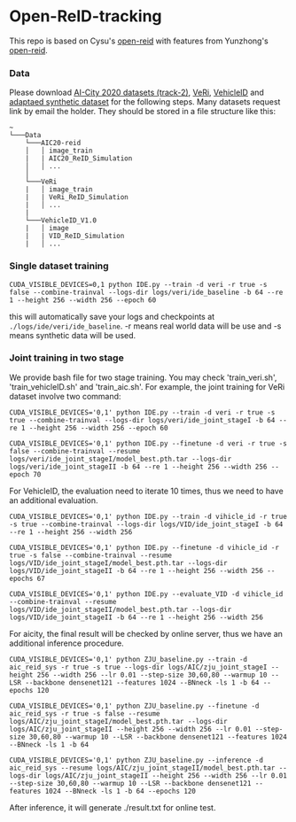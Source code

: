 # Open-ReID-tracking

This repo is based on Cysu's [open-reid](https://github.com/Cysu/open-reid) with features from Yunzhong's [open-reid](https://github.com/hou-yz/open-reid-tracking). 

### Data
Please download [AI-City 2020 datasets (track-2)](https://www.aicitychallenge.org/2020-track2-download/), [VeRi](https://github.com/JDAI-CV/VeRidataset#2-download), [VehicleID](https://www.pkuml.org/resources/pku-vehicleid.html) and [adaptaed synthetic dataset]() for the following steps. Many datasets request link by email the holder. They should be stored in a file structure like this:

```
~
└───Data
    └───AIC20-reid
    │   │ image_train
    |   | AIC20_ReID_Simulation
    │   │ ...
    │
    └───VeRi
    |   │ image_train
    |   | VeRi_ReID_Simulation
    |   │ ...
    |
    └───VehicleID_V1.0
    |   │ image
    |   | VID_ReID_Simulation
    |   │ ...
```

### Single dataset training

```shell script
CUDA_VISIBLE_DEVICES=0,1 python IDE.py --train -d veri -r true -s false --combine-trainval --logs-dir logs/veri/ide_baseline -b 64 --re 1 --height 256 --width 256 --epoch 60
```

this will automatically save your logs and checkpoints at `./logs/ide/veri/ide_baseline`. -r means real world data will be use and -s means synthetic data will be used. 

### Joint training in two stage
We provide bash file for two stage training. You may check 'train_veri.sh', 'train_vehicleID.sh' and 'train_aic.sh'. For example, the joint training for VeRi dataset involve two command: 

```shell script
CUDA_VISIBLE_DEVICES='0,1' python IDE.py --train -d veri -r true -s true --combine-trainval --logs-dir logs/veri/ide_joint_stageI -b 64 --re 1 --height 256 --width 256 --epoch 60

CUDA_VISIBLE_DEVICES='0,1' python IDE.py --finetune -d veri -r true -s false --combine-trainval --resume logs/veri/ide_joint_stageI/model_best.pth.tar --logs-dir logs/veri/ide_joint_stageII -b 64 --re 1 --height 256 --width 256 --epoch 70
```

For VehicleID, the evaluation need to iterate 10 times, thus we need to have an additional evaluation. 

```shell script
CUDA_VISIBLE_DEVICES='0,1' python IDE.py --train -d vihicle_id -r true -s true --combine-trainval --logs-dir logs/VID/ide_joint_stageI -b 64 --re 1 --height 256 --width 256 

CUDA_VISIBLE_DEVICES='0,1' python IDE.py --finetune -d vihicle_id -r true -s false --combine-trainval --resume logs/VID/ide_joint_stageI/model_best.pth.tar --logs-dir logs/VID/ide_joint_stageII -b 64 --re 1 --height 256 --width 256 --epochs 67

CUDA_VISIBLE_DEVICES='0,1' python IDE.py --evaluate_VID -d vihicle_id --combine-trainval --resume logs/VID/ide_joint_stageII/model_best.pth.tar --logs-dir logs/VID/ide_joint_stageII -b 64 --re 1 --height 256 --width 256 
```

For aicity, the final result will be checked by online server, thus we have an additional inference procedure. 

```shell script
CUDA_VISIBLE_DEVICES='0,1' python ZJU_baseline.py --train -d aic_reid_sys -r true -s true --logs-dir logs/AIC/zju_joint_stageI --height 256 --width 256 --lr 0.01 --step-size 30,60,80 --warmup 10 --LSR --backbone densenet121 --features 1024 --BNneck -ls 1 -b 64 --epochs 120

CUDA_VISIBLE_DEVICES='0,1' python ZJU_baseline.py --finetune -d aic_reid_sys -r true -s false --resume logs/AIC/zju_joint_stageI/model_best.pth.tar --logs-dir logs/AIC/zju_joint_stageII --height 256 --width 256 --lr 0.01 --step-size 30,60,80 --warmup 10 --LSR --backbone densenet121 --features 1024 --BNneck -ls 1 -b 64 

CUDA_VISIBLE_DEVICES='0,1' python ZJU_baseline.py --inference -d aic_reid_sys --resume logs/AIC/zju_joint_stageII/model_best.pth.tar --logs-dir logs/AIC/zju_joint_stageII --height 256 --width 256 --lr 0.01 --step-size 30,60,80 --warmup 10 --LSR --backbone densenet121 --features 1024 --BNneck -ls 1 -b 64 --epochs 120
```

After inference, it will generate ./result.txt for online test. 